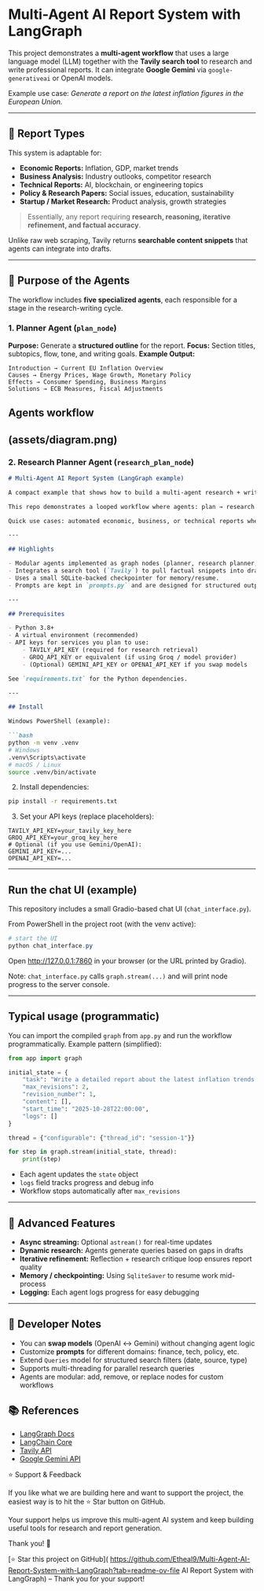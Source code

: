 
# Multi-Agent AI Report System with LangGraph

This project demonstrates a **multi-agent workflow** that uses a large language model (LLM) together with the **Tavily search tool** to research and write professional reports.
It can integrate **Google Gemini** via `google-generativeai` or OpenAI models.

Example use case: *Generate a report on the latest inflation figures in the European Union.*

---

## 📑 Report Types

This system is adaptable for:

* **Economic Reports:** Inflation, GDP, market trends
* **Business Analysis:** Industry outlooks, competitor research
* **Technical Reports:** AI, blockchain, or engineering topics
* **Policy & Research Papers:** Social issues, education, sustainability
* **Startup / Market Research:** Product analysis, growth strategies

> Essentially, any report requiring **research, reasoning, iterative refinement, and factual accuracy**.

Unlike raw web scraping, Tavily returns **searchable content snippets** that agents can integrate into drafts.

---

## 🧠 Purpose of the Agents

The workflow includes **five specialized agents**, each responsible for a stage in the research-writing cycle.

### 1. Planner Agent (`plan_node`)

**Purpose:** Generate a **structured outline** for the report.
**Focus:** Section titles, subtopics, flow, tone, and writing goals.
**Example Output:**

```
Introduction → Current EU Inflation Overview
Causes → Energy Prices, Wage Growth, Monetary Policy
Effects → Consumer Spending, Business Margins
Solutions → ECB Measures, Fiscal Adjustments
```
## Agents workflow
(assets/diagram.png)
---

### 2. Research Planner Agent (`research_plan_node`)
```markdown
# Multi‑Agent AI Report System (LangGraph example)

A compact example that shows how to build a multi‑agent research + writing pipeline using a LangGraph-style state graph, a retrieval/search tool (Tavily), and a text generation model (Groq / Gemini / OpenAI).

This repo demonstrates a looped workflow where agents: plan → research → draft → critique → research more → revise.

Quick use cases: automated economic, business, or technical reports where iterative fact-checking and structured output matter.

---

## Highlights

- Modular agents implemented as graph nodes (planner, research planner, file tool, generator, reflector, research critic).
- Integrates a search tool (`Tavily`) to pull factual snippets into drafts.
- Uses a small SQLite-backed checkpointer for memory/resume.
- Prompts are kept in `prompts.py` and are designed for structured outputs (JSON) when appropriate.

---

## Prerequisites

- Python 3.8+
- A virtual environment (recommended)
- API keys for services you plan to use:
    - TAVILY_API_KEY (required for research retrieval)
    - GROQ_API_KEY or equivalent (if using Groq / model provider)
    - (Optional) GEMINI_API_KEY or OPENAI_API_KEY if you swap models

See `requirements.txt` for the Python dependencies.

---

## Install

Windows PowerShell (example):

```bash
python -m venv .venv
# Windows
.venv\Scripts\activate
# macOS / Linux
source .venv/bin/activate
```

2. Install dependencies:

```bash
pip install -r requirements.txt
```

3. Set your API keys (replace placeholders):

```text
TAVILY_API_KEY=your_tavily_key_here
GROQ_API_KEY=your_groq_key_here
# Optional (if you use Gemini/OpenAI):
GEMINI_API_KEY=...
OPENAI_API_KEY=...
```

---

## Run the chat UI (example)

This repository includes a small Gradio-based chat UI (`chat_interface.py`).

From PowerShell in the project root (with the venv active):

```powershell
# start the UI
python chat_interface.py
```

Open http://127.0.0.1:7860 in your browser (or the URL printed by Gradio).

Note: `chat_interface.py` calls `graph.stream(...)` and will print node progress to the server console.

---

## Typical usage (programmatic)

You can import the compiled `graph` from `app.py` and run the workflow programmatically. Example pattern (simplified):

```python
from app import graph

initial_state = {
    "task": "Write a detailed report about the latest inflation trends in the European Union.",
    "max_revisions": 2,
    "revision_number": 1,
    "content": [],
    "start_time": "2025-10-28T22:00:00",
    "logs": []
}

thread = {"configurable": {"thread_id": "session-1"}}

for step in graph.stream(initial_state, thread):
    print(step)
```

* Each agent updates the `state` object
* `logs` field tracks progress and debug info
* Workflow stops automatically after `max_revisions`

---

## 📝 Advanced Features

* **Async streaming:** Optional `astream()` for real-time updates
* **Dynamic research:** Agents generate queries based on gaps in drafts
* **Iterative refinement:** Reflection + research critique loop ensures report quality
* **Memory / checkpointing:** Using `SqliteSaver` to resume work mid-process
* **Logging:** Each agent logs progress for easy debugging

---

## 🔧 Developer Notes

* You can **swap models** (OpenAI ↔ Gemini) without changing agent logic
* Customize **prompts** for different domains: finance, tech, policy, etc.
* Extend `Queries` model for structured search filters (date, source, type)
* Supports multi-threading for parallel research queries
* Agents are modular: add, remove, or replace nodes for custom workflows


## 📚 References

* [LangGraph Docs](https://www.langchain.com/langgraph)
* [LangChain Core](https://python.langchain.com/api_reference/core/index.html)
* [Tavily API](https://docs.tavily.com/)
* [Google Gemini API](https://ai.google.dev/gemini-api/docs)



⭐ Support & Feedback

If you like what we are building here and want to support the project, the easiest way is to hit the ⭐ Star button on GitHub.

Your support helps us improve this multi-agent AI system and keep building useful tools for research and report generation.

Thank you! 🙏

[⭐ Star this project on GitHub]( https://github.com/Etheal9/Multi-Agent-AI-Report-System-with-LangGraph?tab=readme-ov-file AI Report System with LangGraph) – Thank you for your support!

